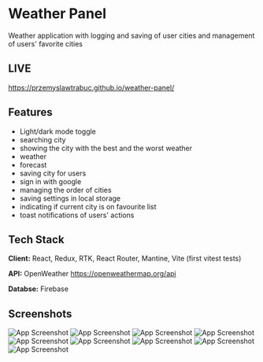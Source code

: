
# Weather Panel

Weather application with logging and saving of user cities and management of users' favorite cities


## LIVE 
https://przemyslawtrabuc.github.io/weather-panel/
## Features

- Light/dark mode toggle
- searching city
- showing the city with the best and the worst weather
- weather
- forecast
- saving city for users
- sign in with google
- managing the order of cities
- saving settings in local storage
- indicating if current city is on favourite list
- toast notifications of users' actions


## Tech Stack

**Client:** React, Redux, RTK, React Router, Mantine, Vite (first vitest tests)

**API:** OpenWeather https://openweathermap.org/api

**Databse:** Firebase


## Screenshots

![App Screenshot](S1.png)
![App Screenshot](S2.png)
![App Screenshot](S3.png)
![App Screenshot](S4.png)
![App Screenshot](S5.png)
![App Screenshot](S6.png)
![App Screenshot](S7.png)
![App Screenshot](S8.png)
![App Screenshot](S9.png)

